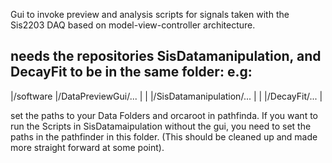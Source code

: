 
Gui to invoke preview and analysis scripts for signals taken with the Sis2203 DAQ based on model-view-controller architecture.


needs the repositories SisDatamanipulation, and DecayFit to be in the same folder:
e.g:
-----------------------------------------
|/software	|/DataPreviewGui/...		|
|		|/SisDatamanipulation/...	|
|		|/DecayFit/...			|

set the paths to your Data Folders and orcaroot in pathfinda. If you want to run the Scripts in SisDatamaipulation without the gui, you need to set the paths in the pathfinder in this folder. (This should be cleaned up and made more straight forward at some point).


